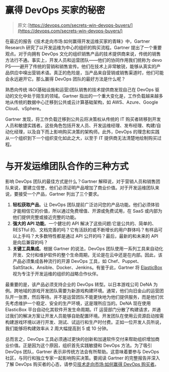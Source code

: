 # 赢得 DevOps 买家的秘密

> 原文:[https://devops.com/secrets-win-devops-buyers/](https://devops.com/secrets-win-devops-buyers/)

在最近的报告《技术走向市场:如何赢得开发运维买家的青睐》中，Gartner Research 研究了以开发运维为中心的组织的购买流程。Gartner 提出了一个重要观点。对于向拥有 DevOps 文化的组织销售产品的技术提供商来说，传统的销售方法行不通。事实上，开发人员和运营团队——他们的协同作用我们统称为 devo PS——避开了传统的营销和销售宣传。他们在技术上非常敏锐，能够从真实的产品供应中嗅出营销术语。真正的危险是，当产品来自营销或销售渠道时，他们可能会永远避开它。那么赢得 DevOps 团队的最好方法是什么呢？

熟悉向传统 I&O(基础设施和运营)团队销售的技术提供商发现自己在 DevOps 驱动的文化中处于陌生的领域。Gartner 指出的一个重大变化是，工作负载越来越多地从传统的数据中心迁移到公共或云计算基础架构，如 AWS、Azure、Google Cloud、vSphere。

Gartner 发现，将工作负载迁移到公共云将决策权从传统的 IT 购买者转移到开发人员和敏捷实践者。这些角色包括开发人员、开发运维经理、发布经理、构建/自动化经理，以及自下而上影响购买决策的架构师。此外，DevOps 的理念和实践从一个组织到下一个组织变化如此之大，以至于 IT 提供商无法清楚地绘制购买过程。

# 与开发运维团队合作的三种方式

影响 DevOps 团队的最佳方式是什么？Gartner 解释说，对于营销人员和销售团队来说，要建立信誉，他们必须证明产品增加了商业价值。对于开发运维团队来说，要接受一个产品，Gartner 列出了三个要求。

1.  **轻松获取产品**。让 DevOps 团队提前广泛访问您的产品功能。他们必须体验才能相信它的价值，所以通过免费增值、开源或免费试用，在 SaaS 或内部为他们提供完整或接近完整的功能。
2.  **强大的 API 功能**。一个健壮的 API 解决了这些问题:它是公共的、简单的、RESTful 的、文档完善的吗？它有活跃的或不断增长的用户群体吗？有样品可以上手吗？大多数特性都是通过 API 公开的吗？最后，最新的和未来的 API 是向后兼容的吗？
3.  **关键工具集成**。根据 Gartner 的说法，DevOps 团队使用一系列工具来自动化开发、交付和维护软件的整个生命周期，无论是在云中还是在内部。因此，该产品必须集成各种流行的开源 DevOps 工具，如 Chef、Puppet、SaltStack、Ansible、Docker、Jenkins。有鉴于此，Gartner 将 [ElasticBox](https://elasticbox.com/signup) 视为专注于开发运维的组织的战略合作伙伴。

最重要的是，该产品必须支持企业的 DevOps 转型。以日本游戏公司 DeNA 为例。跨地域的游戏开发团队需要为新游戏构建环境。通常，他们向旧金山的运营团队开一张票，然后等待。并不是运营团队不能更快地为他们提供服务，而是他们优先考虑维护一个稳定、安全的生产环境，这是理所应当的。DeNA 现在使用 ElasticBox 平台自动化其软件开发生命周期。IT 运营部门分散了构建请求，并通过我们的解决方案让开发人员能够自助配置环境。开发团队在使用云资源启动按需构建游戏环境以进行开发、测试、试运行和生产时付费。正如一位开发人员所说，我们能够将构建效率从 2 周大幅提高到 5 或 10 分钟。

总而言之，DevOps 工具必须通过更快的创新和加速软件交付来帮助组织增加商业价值。正是因为这个原因，组织首先实践敏捷和 DevOps 方法。为了吸引 DevOps 团队，Gartner 表示非传统方法会有所帮助。这意味着要参与 DevOps 社区，与同行和独立专家一起影响购买决策。要阅读 Gartner 的完整报告并深入了解 DevOps 购买者的心态，请参见[技术走向市场:如何赢得 DevOps 购买者](https://www.gartner.com/doc/3054018/tech-gotomarket-win-devops-buyers)。